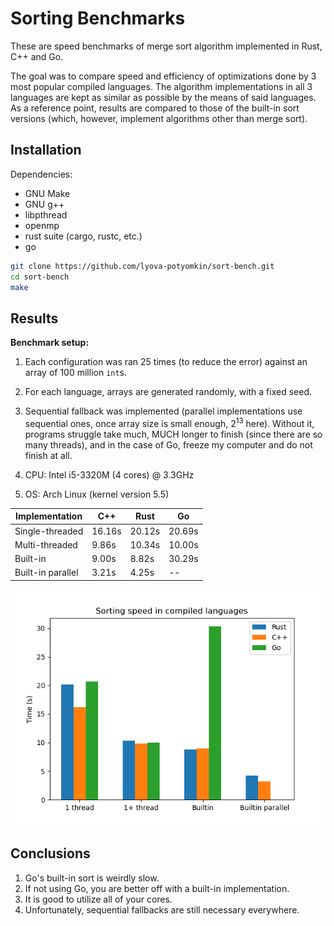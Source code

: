 # Sorting Benchmarks

These are speed benchmarks of merge sort algorithm implemented in Rust, C++ and Go.

The goal was to compare speed and efficiency of optimizations done by 3 most popular compiled
languages. The algorithm implementations in all 3 languages are kept as similar as possible by the means of said languages.
As a reference point, results are compared to those of the built-in sort versions (which, however, implement algorithms other than merge sort).

## Installation

Dependencies: 

- GNU Make
- GNU g++
- libpthread
- openmp
- rust suite (cargo, rustc, etc.)
- go

```bash
git clone https://github.com/lyova-potyomkin/sort-bench.git
cd sort-bench
make
```

## Results

**Benchmark setup:**

1. Each configuration was ran 25 times (to reduce the error) against an array of 100 million `int`s.

2. For each language, arrays are generated randomly, with a fixed seed.

3. Sequential fallback was implemented (parallel implementations use sequential ones, once array size is small enough, 2<sup>13</sup> here). Without it, programs struggle take much, MUCH longer to finish (since there are so many threads), and in the case of Go, freeze my computer and do not finish at all.

4. CPU: Intel i5-3320M (4 cores) @ 3.3GHz

5. OS: Arch Linux (kernel version 5.5)

| Implementation | C++ | Rust | Go |
| --- | --- | --- | --- |
| Single-threaded  | 16.16s | 20.12s | 20.69s |
| Multi-threaded   | 9.86s  | 10.34s | 10.00s |
| Built-in         | 9.00s  | 8.82s  | 30.29s |
| Built-in parallel | 3.21s | 4.25s  | --     |

![Bar Chart](./chart.png)

## Conclusions

1. Go's built-in sort is weirdly slow.
2. If not using Go, you are better off with a built-in implementation.
3. It is good to utilize all of your cores.
4. Unfortunately, sequential fallbacks are still necessary everywhere.

